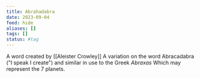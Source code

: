 ```yaml
---
title: Abrahadabra
date: 2023-09-04
feed: hide
aliases: []
tags: []
status: #tag
---
```

A word created by [[Aleister Crowley]] A variation on the word Abracadabra ("I speak I create") and similar in use to the Greek _Abraxas_ Which may represent the 7 planets. 